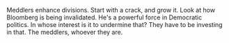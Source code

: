 Meddlers enhance divisions. Start with a crack, and grow it. Look at how Bloomberg is being invalidated. He's a powerful force in Democratic politics. In whose interest is it to undermine that? They have to be investing in that. The meddlers, whoever they are.
